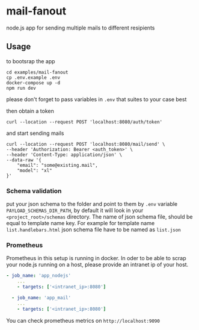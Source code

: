 # mail-fanout

node.js app for sending multiple mails to different resipients

## Usage

to bootsrap the app

```
cd examples/mail-fanout
cp .env.example .env
docker-compose up -d
npm run dev
```

please don't forget to pass variables in `.env` that suites to your case best

then obtain a token
```curl
curl --location --request POST 'localhost:8080/auth/token'
```

and start sending mails
```curl
curl --location --request POST 'localhost:8080/mail/send' \
--header 'Authorization: Bearer <auth_token>' \
--header 'Content-Type: application/json' \
--data-raw '{
    "email": "some@existing.mail",
    "model": "xl"
}'

```


### Schema validation

put your json schema to the folder and point to them by  `.env` variable  `PAYLOAD_SCHEMAS_DIR_PATH`, by default it will look in your `<project_root>/schemas` directory. 
The name of json schema file, should be equal to template name key. For example for template name `list.handlebars.html` json schema file have to be named as `list.json`


### Prometheus

Prometheus in this setup is running in docker. In oder to be able to scrap your node.js running on a host, please provide an intranet ip of your host.

````yaml
- job_name: 'app_nodejs'
    ...
    - targets: ['<intranet_ip>:8080']

  - job_name: 'app_mail'
    ...
    - targets: ['<intranet_ip>:8080']
````


You can check prometheus metrics on `http://localhost:9090`




